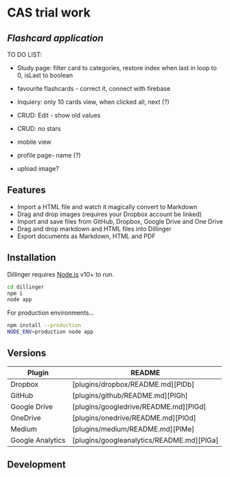 # CAS trial work
## _Flashcard application_

TO DO LIST:

  - Study page: filter card to categories, restore index when last in loop to 0, isLast to boolean
  - favourite flashcards - correct it, connect with firebase
  - Inquiery: only 10 cards view, when clicked all, next (?)

  - CRUD: Edit - show old values
  - CRUD: no stars
  - mobile view
  
  - profile page- name (?)
  - upload image?
  
## Features

- Import a HTML file and watch it magically convert to Markdown
- Drag and drop images (requires your Dropbox account be linked)
- Import and save files from GitHub, Dropbox, Google Drive and One Drive
- Drag and drop markdown and HTML files into Dillinger
- Export documents as Markdown, HTML and PDF


## Installation

Dillinger requires [Node.js](https://nodejs.org/) v10+ to run.

```sh
cd dillinger
npm i
node app
```

For production environments...

```sh
npm install --production
NODE_ENV=production node app
```

## Versions


| Plugin | README |
| ------ | ------ |
| Dropbox | [plugins/dropbox/README.md][PlDb] |
| GitHub | [plugins/github/README.md][PlGh] |
| Google Drive | [plugins/googledrive/README.md][PlGd] |
| OneDrive | [plugins/onedrive/README.md][PlOd] |
| Medium | [plugins/medium/README.md][PlMe] |
| Google Analytics | [plugins/googleanalytics/README.md][PlGa] |

## Development



